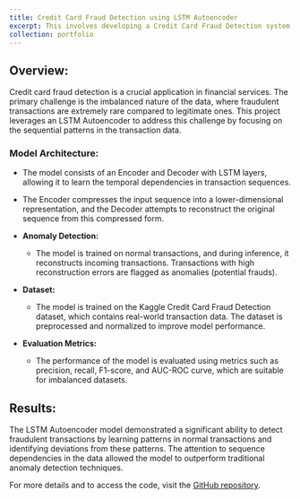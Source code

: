```yaml
---
title: Credit Card Fraud Detection using LSTM Autoencoder
excerpt: This involves developing a Credit Card Fraud Detection system utilizing an LSTM Autoencoder. The system is designed to detect anomalous transactions in credit card data, leveraging the reconstruction error to identify potential fraud cases.<br/><img src='/images/CCFD.jpg'>
collection: portfolio
---
```


## Overview:
Credit card fraud detection is a crucial application in financial services. The primary challenge is the imbalanced nature of the data, where fraudulent transactions are extremely rare compared to legitimate ones. This project leverages an LSTM Autoencoder to address this challenge by focusing on the sequential patterns in the transaction data.

### Model Architecture:
  - The model consists of an Encoder and Decoder with LSTM layers, allowing it to learn the temporal dependencies in transaction sequences.
  - The Encoder compresses the input sequence into a lower-dimensional representation, and the Decoder attempts to reconstruct the original sequence from this compressed form.

- **Anomaly Detection:** 
  - The model is trained on normal transactions, and during inference, it reconstructs incoming transactions. Transactions with high reconstruction errors are flagged as anomalies (potential frauds).

- **Dataset:** 
  - The model is trained on the Kaggle Credit Card Fraud Detection dataset, which contains real-world transaction data. The dataset is preprocessed and normalized to improve model performance.

- **Evaluation Metrics:** 
  - The performance of the model is evaluated using metrics such as precision, recall, F1-score, and AUC-ROC curve, which are suitable for imbalanced datasets.

## Results:
The LSTM Autoencoder model demonstrated a significant ability to detect fraudulent transactions by learning patterns in normal transactions and identifying deviations from these patterns. The attention to sequence dependencies in the data allowed the model to outperform traditional anomaly detection techniques.

For more details and to access the code, visit the [GitHub repository](https://github.com/VishnuSaiKarthikGindi/Fraud-Detection-in-CC/blob/main/CC_Fraud_Detection.ipynb).